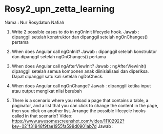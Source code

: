 # Rosy2_upn_zetta_learning

Nama : Nur Rosydatun Nafiah

1. Write 2 possible cases to do in ngOnInit lifecycle hook.
Jawab :
dipanggil setelah konstruktor dan dipanggil setelah ngOnChanges() pertama

2. When does Angular call ngOnInit?
Jawab :
dipanggil setelah konstruktor dan dipanggil setelah ngOnChanges() pertama

3. When does Angular call ngAfterViewInit?
Jawab :
ngAfterViewInit() dipanggil setelah semua komponen anak diinisialisasi dan diperiksa. Dapat dipanggil satu kali setelah ngDoCheck.

4. When does Angular call ngOnChange?
Jawab : 
dipanggil ketika input atau output mengikat nilai berubah

5. There is a scenario where you reload a page that contains a table, a paginator, and a list that you can click to change the content in the page, then you click on another list. Arrange the possible lifecycle hooks called in that scenario? Video: https://www.awesomescreenshot.com/video/11102922?key=021f31848f9fae1955fa598d0901ab7d
Jawab :

